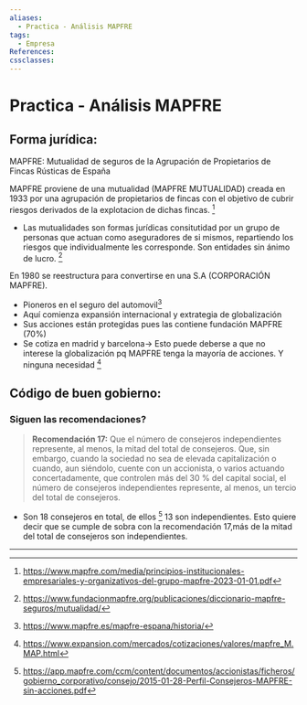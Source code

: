 ```yaml
---
aliases:
  - Practica - Análisis MAPFRE
tags:
  - Empresa
References: 
cssclasses:
---
```

# Practica - Análisis MAPFRE
## Forma jurídica: 
MAPFRE: Mutualidad de seguros de la Agrupación de Propietarios de Fincas Rústicas de España

MAPFRE proviene de una mutualidad (MAPFRE MUTUALIDAD) creada en 1933 por una agrupación de propietarios de fincas con el objetivo de cubrir riesgos derivados de la explotacion de dichas fincas. [^1]
+ Las mutualidades son formas jurídicas consitutidad por un grupo de personas que actuan como aseguradores de si mismos, repartiendo los riesgos que individualmente les corresponde. Son entidades sin ánimo de lucro. [^3]

En 1980 se reestructura para convertirse en una S.A (CORPORACIÓN MAPFRE). 
+ Pioneros en el seguro del automovil[^4]
+ Aquí comienza expansión internacional y extrategia de globalización
+ Sus acciones están protegidas pues las contiene fundación MAPFRE (70%)
+ Se cotiza en madrid y barcelona→ Esto puede deberse a que no interese la globalización pq MAPFRE tenga la mayoría de acciones. Y ninguna necesidad [^2]

## Código de buen gobierno: 
### Siguen las recomendaciones?
> **Recomendación 17:** Que el número de consejeros independientes represente, al menos, la mitad del total de consejeros. Que, sin embargo, cuando la sociedad no sea de elevada capitalización o cuando, aun siéndolo, cuente con un accionista, o varios actuando concertadamente, que controlen más del 30 % del capital social, el número de consejeros independientes represente, al menos, un tercio del total de consejeros.

+ Son 18 consejeros en total, de ellos [^5] 13 son independientes. Esto quiere decir que se cumple de sobra con la recomendación 17,más de la mitad del total de consejeros son independientes.
***

[^1]: https://www.mapfre.com/media/principios-institucionales-empresariales-y-organizativos-del-grupo-mapfre-2023-01-01.pdf
[^2]: https://www.expansion.com/mercados/cotizaciones/valores/mapfre_M.MAP.html
[^3]: https://www.fundacionmapfre.org/publicaciones/diccionario-mapfre-seguros/mutualidad/
[^4]: https://www.mapfre.es/mapfre-espana/historia/
[^5]: https://app.mapfre.com/ccm/content/documentos/accionistas/ficheros/gobierno_corporativo/consejo/2015-01-28-Perfil-Consejeros-MAPFRE-sin-acciones.pdf